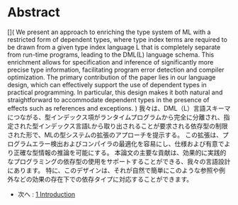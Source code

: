 # Abstract

[](
We present an approach to enriching the type system of ML with a restricted form of dependent types, where type index terms are required to be drawn from a given type index language L that is completely separate from run-time programs, leading to the DML(L) language schema.
This enrichment allows for specification and inference of significantly more precise type information, facilitating program error detection and compiler optimization.
The primary contribution of the paper lies in our language design, which can effectively support the use of dependent types in practical programming.
In particular, this design makes it both natural and straightforward to accommodate dependent types in the presence of effects such as references and exceptions.
)
我々は、DML（L）言語スキーマにつながる、型インデックス項がランタイムプログラムから完全に分離され、指定された型インデックス言語Lから取り出されることが要求される依存型の制限された形で、MLの型システムの拡張のアプローチを提示する。
この拡張は、プログラムエラー検出およびコンパイラの最適化を容易にし、仕様および有意でより正確な型情報の推論を可能にする。
本論文の主要な貢献は、効果的に実践的なプログラミングの依存型の使用をサポートすることができる、我々の言語設計にあります。
特に、このデザインは、それが自然で簡単にこのような参照や例外などの効果の存在下での依存タイプに対応することができます。

- 次へ : [1 Introduction](1.Introduction.md)
